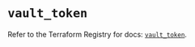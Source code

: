 # `vault_token`

Refer to the Terraform Registry for docs: [`vault_token`](https://registry.terraform.io/providers/hashicorp/vault/4.6.0/docs/resources/token).
